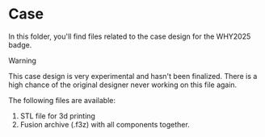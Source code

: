 # **Case**

In this folder, you'll find files related to the case design for the WHY2025 badge.

> [!WARNING]  
> This case design is very experimental and hasn't been finalized. There is a high chance of the original designer never working on this file again. 

The following files are available:
1. STL file for 3d printing
2. Fusion archive (.f3z) with all components together. 
